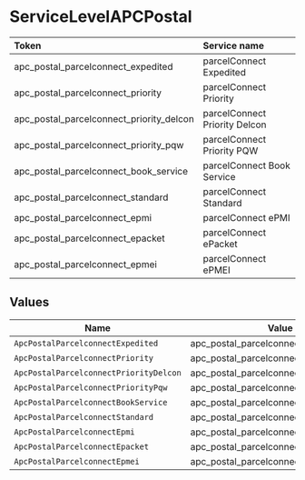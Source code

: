 # ServiceLevelAPCPostal

|Token | Service name|
|:---|:---|
| apc_postal_parcelconnect_expedited | parcelConnect Expedited|
| apc_postal_parcelconnect_priority | parcelConnect Priority|
| apc_postal_parcelconnect_priority_delcon | parcelConnect Priority Delcon|
| apc_postal_parcelconnect_priority_pqw | parcelConnect Priority PQW|
| apc_postal_parcelconnect_book_service | parcelConnect Book Service|
| apc_postal_parcelconnect_standard | parcelConnect Standard|
| apc_postal_parcelconnect_epmi | parcelConnect ePMI|
| apc_postal_parcelconnect_epacket | parcelConnect ePacket|
| apc_postal_parcelconnect_epmei | parcelConnect ePMEI|



## Values

| Name                                     | Value                                    |
| ---------------------------------------- | ---------------------------------------- |
| `ApcPostalParcelconnectExpedited`        | apc_postal_parcelconnect_expedited       |
| `ApcPostalParcelconnectPriority`         | apc_postal_parcelconnect_priority        |
| `ApcPostalParcelconnectPriorityDelcon`   | apc_postal_parcelconnect_priority_delcon |
| `ApcPostalParcelconnectPriorityPqw`      | apc_postal_parcelconnect_priority_pqw    |
| `ApcPostalParcelconnectBookService`      | apc_postal_parcelconnect_book_service    |
| `ApcPostalParcelconnectStandard`         | apc_postal_parcelconnect_standard        |
| `ApcPostalParcelconnectEpmi`             | apc_postal_parcelconnect_epmi            |
| `ApcPostalParcelconnectEpacket`          | apc_postal_parcelconnect_epacket         |
| `ApcPostalParcelconnectEpmei`            | apc_postal_parcelconnect_epmei           |